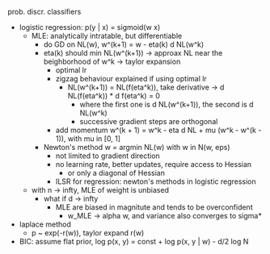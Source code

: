 prob. discr. classifiers
- logistic regression: p(y | x) = sigmoid(w x)
  - MLE: analytically intratable, but differentiable
    - do GD on NL(w), w^(k+1) = w - eta(k) d NL(w^k)
    - eta(k) should min NL(w^(k+1)) -> approax NL near the beighborhood of w^k -> taylor expansion
      - optimal lr
      - zigzag behaviour explained if using optimal lr
        - NL(w^(k+1)) = NL(f(eta^k)), take derivative ->  d NL(f(eta^k)) * d f(eta^k) = 0
          - where the first one is d NL(w^(k+1)), the second is d NL(w^k)
          - successive gradient steps are orthogonal
      - add momentum w^(k + 1) = w^k - eta d NL + mu (w^k - w^(k - 1)), with mu in [0, 1]
    - Newton's method w = argmin NL(w) with w in N(w, eps)
      - not limited to gradient direction
      - no learning rate, better updates, require access to Hessian
        - or only a diagonal of Hessian
      - ILSR for regression: newton's methods in logistic regression
  - with n -> infty, MLE of weight is unbiased
    - what if d -> infty
      - MLE are biased in magnitute and tends to be overconfident
        - w_MLE -> alpha w, and variance also converges to sigma*
- laplace method
  - p ~ exp(-r(w)), taylor expand r(w)
- BIC: assume flat prior, log p(x, y) = const + log p(x, y | w) - d/2 log N